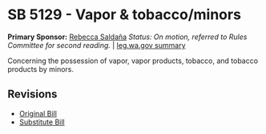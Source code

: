 # SB 5129 - Vapor & tobacco/minors
**Primary Sponsor:** [Rebecca Saldaña](/person/leg/rebecca.saldana.md)
*Status: On motion, referred to Rules Committee for second reading.* | [leg.wa.gov summary](https://app.leg.wa.gov/billsummary?BillNumber=5129&Year=2021)

Concerning the possession of vapor, vapor products, tobacco, and tobacco products by minors.

## Revisions
* [Original Bill](1/)
* [Substitute Bill](S/)